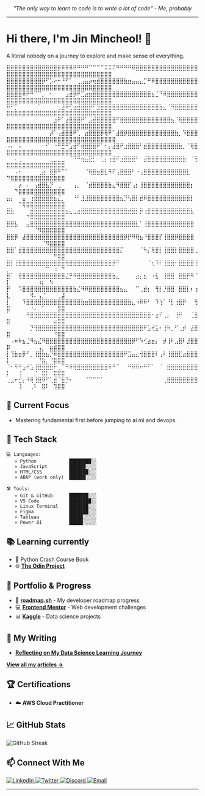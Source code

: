 
<div align="center">
  <i>"The only way to learn to code is to write a lot of code" - Me, probably</i>
</div>

---

# Hi there, I'm Jin Mincheol! 👋
A literal nobody on a journey to explore and make sense of everything.

⣿⣿⣿⣿⣿⣿⣿⣿⣿⣿⣿⣿⣿⡿⠿⠿⠿⠟⠛⠛⠛⠉⠉⠉⠉⠭⠭⠍⠛⠛⠛⠛⠿⣿⣿⣿⣿⣿⣿⣿⣿⣿⣿⣿⣿⣿⣿⣿⣿⣿⣿⣿⣿⣿⣿⣿⣿⣿⣿⣿⣿⣿⣿⣿⣿⣿⣿⣿⣿⣿⣿⣿⣿⣿⣿⣿
⣿⣿⣿⣿⣿⣿⣿⣿⣿⡿⠋⡡⠔⠒⠘⠋⠁⠀⢀⣠⣤⡴⢶⣾⣿⣿⣿⣿⣿⣿⣷⣶⣤⣤⣄⡉⠛⠿⣿⣿⣿⣿⣿⣿⣿⣿⣿⣿⣿⣿⣿⣿⣿⣿⣿⣿⣿⣿⣿⣿⣿⣿⣿⣿⣿⣿⣿⣿⣿⣿⣿⣿⣿⣿⣿⣿
⣿⣿⣿⣿⠿⠟⠛⠉⠉⡀⠀⠂⠀⠀⠀⣠⣾⡿⠟⣉⣴⣶⣿⣿⣿⣿⣿⣿⣿⣿⣿⣿⣿⣿⣿⣿⣿⣦⣈⠙⠿⣿⣿⣿⣿⣿⣿⣿⣿⣿⣿⣿⣿⣿⣿⣿⣿⣿⣿⣿⣿⣿⣿⣿⣿⣿⣿⣿⣿⣿⣿⣿⣿⣿⣿⣿
⠿⠋⡉⠀⠀⠀⠀⠀⠁⠀⠀⠀⠀⢀⣼⠿⢋⣴⣾⣿⣿⡿⠋⣹⣿⣿⣿⣿⣿⣿⣿⣿⣿⣿⣿⣿⣿⣿⣿⣷⣄⠈⠻⣿⣿⣿⣿⣿⣿⣿⣿⣿⣿⣿⣿⣿⣿⣿⣿⣿⣿⣿⣿⣿⣿⣿⣿⣿⣿⣿⣿⣿⣿⣿⣿⣿
⠀⠀⠀⠀⠀⠀⠀⠀⠀⠀⠀⠀⣰⠟⠁⣴⣿⣿⣿⠟⠁⣠⣾⣿⣿⣿⣿⣿⠋⣿⣿⣿⣿⣿⣿⣿⣿⣿⣿⣿⣿⣿⣦⠈⢿⣿⣿⣿⣿⣿⣿⣿⣿⣿⣿⣿⣿⣿⣿⣿⣿⣿⣿⣿⣿⣿⣿⣿⣿⣿⣿⣿⣿⣿⣿⣿
⠀⠀⠀⠀⠀⠀⠀⠀⠀⠀⠀⡼⠁⢠⣾⣿⣿⠟⢁⠀⣴⣿⣿⣿⡿⢿⠟⠁⣼⣿⡿⣿⣿⣿⣿⣿⣿⣿⣿⣿⣿⣿⣿⣷⡀⠹⣿⣿⣿⣿⣿⣿⣿⣿⣿⣿⣿⣿⣿⣿⣿⣿⣿⣿⣿⣿⣿⣿⣿⣿⣿⣿⣿⣿⣿⣿⣿
⠠⠄⠀⠤⠀⠀⠀⠀⠀⠀⠊⠀⠐⠛⣛⠛⣡⣾⠋⢾⣿⣿⣿⠟⠁⠂⡄⣼⣿⠟⣰⣿⣿⣿⠃⣾⣿⣿⣿⣿⣿⣿⣿⣿⣷⡀⠈⢿⣿⣿⣿⣿⣿⣿⣿⣿⣿⣿⣿⣿⣿⣿⣿⣿⣿⣿⣿⣿⣿⣿⣿⣿⣿⣿⣿⣿
⠀⠀⠄⢀⠀⠀⠀⠀⠀⠀⠀⢀⣀⣀⣀⠀⠈⠙⠛⢶⣤⣝⡃⠀⢁⡄⢰⣿⠏⣰⣿⣿⣿⠃⠀⣼⣿⣿⣿⣿⣿⣿⣿⣿⣿⣷⠀⠈⢻⣿⣿⣿⣿⣿⣿⣿⣿⣿⣿⣿⣿⣿⣿⣿
⠀⠀⠠⠂⠀⠀⠀⠀⢀⣴⠀⣿⡿⠛⠉⠁⠀⠀⠀⠀⠈⢿⣿⣶⣿⣇⠻⠏⢠⣿⣿⣿⠃⠐⢠⣿⣿⣿⣿⣿⣿⣿⣿⣿⣿⣿⣇⠀⠀⠙⢿⣿⣿⣿⣿⣿⣿⣿⣿⣿⣿⣿⣿⣿
⠀⠀⠀⡴⠀⠄⠀⢠⣾⣿⣧⡙⠀⢀⠀⠀⠀⢠⡀⠀⠈⣾⣿⣿⣿⣿⣷⣄⠻⣿⣿⡏⢠⡆⢸⣿⣿⣿⣿⣿⣿⣿⣿⣿⣿⣿⣿⡆⠀⠀⠀⠙⣿⣿⣿⣿⣿⣿⣿⣿⣿⣿⣿⣿
⣤⡄⠀⠀⣤⠀⢰⣿⣿⣿⣿⣿⣦⣌⡀⠀⠀⠘⠃⣸⣸⣿⣿⣿⣿⣿⣿⣿⣿⣦⡙⢣⣿⡇⣾⠿⣿⣿⣿⣿⣿⣿⣿⣿⣿⣿⣿⡇⠀⠀⠀⠀⠙⢿⣿⣿⣿⣿⣿⣿⣿⣿⣿⣿
⣿⣧⠀⠀⠀⠀⣾⣿⣿⣿⣿⣿⣿⣿⣿⣦⣄⣀⣴⣿⣿⣿⣿⣿⣿⣿⣿⣿⣿⣿⣿⣾⣿⡇⡿⢰⣿⣿⣿⣿⣿⣿⣿⣿⣿⣿⣿⣧⠀⠀⠀⠀⠀⠀⠙⠿⣿⣿⣿⣿⣿⣿⣿⣿
⣿⣿⣧⠀⠀⣤⣿⣿⣿⣿⣿⣿⣿⣿⣿⣿⣿⣿⣿⣿⣿⣿⣿⣿⣿⣿⣿⣿⣿⣿⣿⣿⣿⣇⠁⢸⣿⣿⣿⣿⣿⣿⣿⣿⣿⣿⣿⣿⠀⠀⠀⠀⠀⠀⠀⠀⠈⠻⣿⣿⣿⣿⣿⣿
⣿⣿⡿⠀⣼⣿⣿⣿⣿⣿⣿⣿⣿⣿⣿⣿⣿⣿⣿⣿⣿⣿⣿⣿⣿⣿⣿⣿⣿⣿⡿⡟⠻⢿⣦⠘⣿⣿⣿⡏⢸⣿⣿⡿⣿⣿⣿⣿⠀⠀⠀⠀⠀⠀⠀⠀⠀⠀⠈⠻⣿⣿⣿⣿
⣿⣿⠁⣾⣿⣿⣿⣿⣿⣿⣿⣿⣿⣿⣿⣿⣿⣿⣿⣿⣿⣿⣿⣿⣿⣿⣿⣿⣿⡍⠀⠀⠀⠀⠈⠳⡌⢿⣿⡇⢸⣿⣿⡇⣿⣿⣿⣿⢀⠀⠀⠀⠀⠀⠀⠀⠀⠀⠀⠀⠀⠛⢿⣿
⣿⡇⢸⣿⣿⣿⣿⣿⣿⣿⣿⣿⣿⣿⣿⢿⣿⣿⣿⣿⣿⣿⣿⣿⣿⣿⣿⡿⠋⠀⠀⠀⠀⠀⠀⠀⠈⢆⠹⠇⢸⣿⣿⠂⣿⣿⣿⣿⢸⡀⠀⠀⠀⠀⠀⠀⠀⠀⠀⠉⠀⠰⠀⠙
⣿⠁⠀⢿⣿⣿⣿⣿⣿⣿⣿⣿⣿⣿⣿⣌⡛⠻⣿⣿⣿⣿⣿⣿⣿⣿⣿⣷⣄⠀⠀⠀⠀⣴⡄⣦⠀⠰⣧⠀⢸⣿⣿⠀⣿⣿⡟⠻⠈⡇⠀⠀⠀⠀⠀⠀⠀⠰⡆⠀⠳⠀⠀⠀
⡟⠀⠀⠩⣿⣿⣿⣿⣿⣿⣿⣿⣿⣿⣿⣿⣿⣷⣌⠻⠿⣿⣿⣿⣿⣿⣿⣿⣿⣦⣄⠀⠀⠉⢀⣾⡆⠀⢻⡇⡘⣿⣿⠀⣿⣿⡇⠆⢰⣇⠀⠀⠀⠀⠀⠺⠄⢠⡈⠀⠀⠀⢀⣼
⡇⠀⠀⠀⠹⣿⣿⣿⣿⣿⣿⣿⣿⣿⣿⣿⣿⣿⣿⣷⣶⣿⣿⣿⣿⣿⣿⣿⣿⣿⣿⣷⣄⠰⠿⠿⠃⠀⠹⢱⠁⠘⡇⢰⣿⡟⠀⠀⢻⣿⠀⠀⠀⠀⠀⠐⠄⠀⠁⠀⠀⠀⣻⣿
⠁⠀⠀⠀⠀⠻⣿⣿⣿⣿⣿⣿⣿⣿⣿⣿⣿⣿⣿⣿⣿⣿⣿⣿⣿⣿⣿⣿⣿⣿⣿⣿⣿⣿⣿⣿⣿⠂⣴⠏⢀⡄⠀⢸⠟⠀⠀⢈⣿⣿⠀⠀⠀⠀⠀⠀⠀⠀⠀⠀⠀⢴⣿⣿
⠀⠀⠀⠀⠀⠀⡙⢻⣿⣿⣿⣿⣿⣿⣿⣿⣿⣿⣿⣿⣿⣿⣿⣿⣿⣿⣿⣿⣿⣿⣿⣿⣿⣿⣿⠟⣡⢞⣥⠆⢸⠷⡀⠋⢀⡾⠀⣼⣿⣿⠀⠀⠀⠀⠀⠀⠀⠀⠀⠀⠀⠘⣿⣿
⠀⠠⠶⠷⣦⣈⠻⣦⣌⠻⣿⣿⣿⣿⣿⣿⣿⣿⣿⣿⣿⣿⣿⣿⣿⣿⣿⣿⣿⣿⣿⣿⡿⠋⠱⢊⣴⣶⡄⠀⡾⢸⠇⣠⣿⠇⣸⣿⣿⡿⠀⠀⠀⠀⠀⠀⠀⢠⡀⠀⣶⣾⣿⣿
⡇⢹⣷⣶⡿⠋⡀⢸⣿⣷⣦⡙⠿⣿⣿⣿⣿⣿⣿⣿⣿⣿⣿⣿⣿⣿⣿⣿⣿⣿⠟⣩⣤⣄⢺⣿⣿⣿⠇⢠⠇⢸⣿⣿⣏⣴⣿⣿⣿⡇⠀⠀⠀⠀⠀⠀⠀⠘⣷⡀⠘⣿⣿⣿
⠈⠂⠻⠛⣠⠞⣡⢸⣿⣿⣿⣿⠗⢀⠉⠛⠿⢿⣿⣿⣿⣿⣿⣿⣿⣿⠿⠛⠉⠀⠀⠛⠿⠿⠖⠛⠋⠁⠀⠈⠀⣿⣿⣿⣿⣿⣿⣿⣿⡇⠀⠀⢸⠀⠀⠀⡈⠀⣿⡇⠀⣿⣿⣿
⢀⣠⠖⣊⡄⠺⢿⢸⣿⠿⠋⢁⣾⠈⣷⡙⠆⠀⠀⠀⠈⠉⠉⠉⠁⠀⠀⠀⠀⠀⠀⠀⠀⠀⠀⠀⠀⠀⠀⠀⢀⣿⣿⣿⣿⣿⣿⣿⣿⠀⠀⠀⢸⠀⠀⢀⠇⠀⣿⠇⠀⢹⣿⣿
## 🚀 Current Focus
- Mastering fundamental first before jumping to ai ml and devops.

## 🧰 Tech Stack
```
💻 Languages:
   » Python            ████████░░   
   » JavaScript        ██████░░░░   
   » HTML/CSS          ███████░░░   
   » ABAP (work only)  ██████░░░░   

🛠️ Tools:
   » Git & GitHub      ███████░░░   
   » VS Code           ████████░░   
   » Linux Terminal    ███████░░░   
   » Figma             ███████░░░   
   » Tableau           █████░░░░░   
   » Power BI          █████░░░░░  
```

## 📚 Learning currently
- 📗 Python Crash Course Book
- 🌐 [**The Odin Project**](https://www.theodinproject.com/)

## 🌟 Portfolio & Progress
- 🧭 [**roadmap.sh**](https://roadmap.sh/u/rffkive) - My developer roadmap progress
- 💻 [**Frontend Mentor**](https://www.frontendmentor.io/profile/rffkive) - Web development challenges
- 📊 [**Kaggle**](https://www.kaggle.com/rffkive) - Data science projects

## 📝 My Writing

- [**Reflecting on My Data Science Learning Journey**](https://rffkive.medium.com/reflecting-on-my-data-science-learning-journey-an-archive-of-growth-and-discovery-d0622235b7d4)
  
[**View all my articles →**](https://medium.com/@rffkive)

## 🏆 Certifications
- ☁️ **AWS Cloud Practitioner**

## 📈 GitHub Stats
![GitHub Streak](https://github-readme-streak-stats.herokuapp.com/?user=rffkive&theme=tokyonight)

## 📫 Connect With Me
<div align="left">
  <a href="https://www.linkedin.com/in/ariff-azman-346752279/" target="_blank">
    <img src="https://img.shields.io/badge/LinkedIn-0077B5?style=for-the-badge&logo=linkedin&logoColor=white" alt="LinkedIn" />
  </a>
  <a href="https://twitter.com/rffkive" target="_blank">
    <img src="https://img.shields.io/badge/Twitter-1DA1F2?style=for-the-badge&logo=twitter&logoColor=white" alt="Twitter" />
  </a>
  <a href="https://discord.com/users/rffkive" target="_blank">
    <img src="https://img.shields.io/badge/Discord-5865F2?style=for-the-badge&logo=discord&logoColor=white" alt="Discord" />
  </a>
  <a href="mailto:Ariffazman485@gmail.com">
    <img src="https://img.shields.io/badge/Email-D14836?style=for-the-badge&logo=gmail&logoColor=white" alt="Email" />
  </a>
</div>

---
